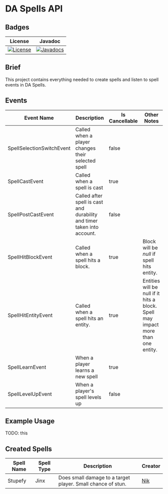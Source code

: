 # DA Spells API

## Badges
| License | Javadoc |
| ------- | ------- |
| [![License](https://img.shields.io/github/license/DAHP-MC/Spells-Api)](LICENSE.md)| [![Javadocs](https://img.shields.io/badge/Javadocs-0.0.1.SNAPSHOT-orange.svg)](https://dahp-mc.github.io/Spells-Api/index.html) |

## Brief
This project contains everything needed to create spells and listen to spell events in DA Spells.

## Events 
| Event Name | Description | Is Cancellable | Other Notes |
| ---------- | ----------- | -------------- | ----------- |
| SpellSelectionSwitchEvent | Called when a player changes their selected spell | false | |
| SpellCastEvent | Called when a spell is cast | true | |
| SpellPostCastEvent | Called after spell is cast and durability and timer taken into account. | false | |
| SpellHitBlockEvent | Called when a spell hits a block. | true | Block will be _null_ if spell hits entity. |
| SpellHitEntityEvent | Called when a spell hits an entity. | true | Entities will be null if it hits a block. Spell may impact more than one entity. |
| SpellLearnEvent | When a player learns a new spell | true | |
| SpellLevelUpEvent | When a player's spell levels up | false | |

## Example Usage
TODO: this

## Created Spells
| Spell Name | Spell Type | Description | Creator |
| ---------- | ---------- | ----------- | ------- |
| Stupefy    | Jinx       | Does small damage to a target player. Small chance of stun. | [Nik](https://github.com/sirNikolai) |